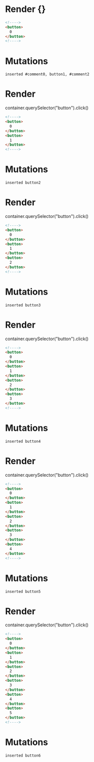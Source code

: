 # Render {}
```html
<!---->
<button>
  0
</button>
<!---->
```

# Mutations
```
inserted #comment0, button1, #comment2
```


# Render 
container.querySelector("button").click()

```html
<!---->
<button>
  0
</button>
<button>
  1
</button>
<!---->
```

# Mutations
```
inserted button2
```


# Render 
container.querySelector("button").click()

```html
<!---->
<button>
  0
</button>
<button>
  1
</button>
<button>
  2
</button>
<!---->
```

# Mutations
```
inserted button3
```


# Render 
container.querySelector("button").click()

```html
<!---->
<button>
  0
</button>
<button>
  1
</button>
<button>
  2
</button>
<button>
  3
</button>
<!---->
```

# Mutations
```
inserted button4
```


# Render 
container.querySelector("button").click()

```html
<!---->
<button>
  0
</button>
<button>
  1
</button>
<button>
  2
</button>
<button>
  3
</button>
<button>
  4
</button>
<!---->
```

# Mutations
```
inserted button5
```


# Render 
container.querySelector("button").click()

```html
<!---->
<button>
  0
</button>
<button>
  1
</button>
<button>
  2
</button>
<button>
  3
</button>
<button>
  4
</button>
<button>
  5
</button>
<!---->
```

# Mutations
```
inserted button6
```